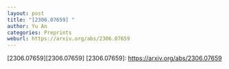 ```yaml
---
layout: post
title: "[2306.07659] "
author: Yu An
categories: Preprints
weburl: https://arxiv.org/abs/2306.07659
---
```


[2306.07659][2306.07659]
[2306.07659]: https://arxiv.org/abs/2306.07659
